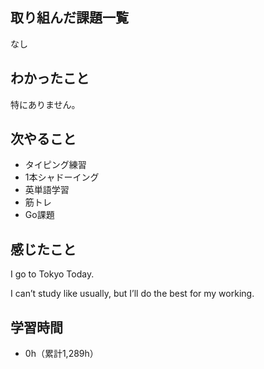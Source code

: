 ## 取り組んだ課題一覧
なし
## わかったこと
特にありません。
## 次やること
- タイピング練習
- 1本シャドーイング
- 英単語学習
- 筋トレ
- Go課題
## 感じたこと
I go to Tokyo Today.

I can’t study like usually, but I’ll do the best for my working.

## 学習時間
- 0h（累計1,289h）